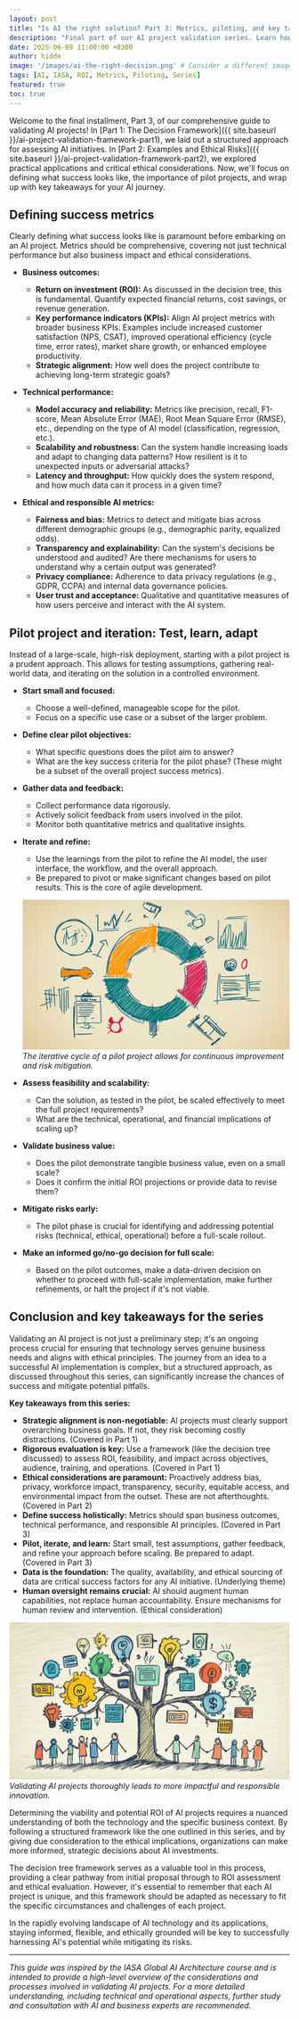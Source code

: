 ```yaml
---
layout: post
title: "Is AI the right solution? Part 3: Metrics, piloting, and key takeaways"
description: "Final part of our AI project validation series. Learn how to define success metrics, run effective pilot projects, and review key takeaways for successful AI implementation."
date: 2025-06-09 11:00:00 +0300
author: hidde
image: '/images/ai-the-right-decision.png' # Consider a different image, e.g., a graph showing improvement or a team collaborating
tags: [AI, IASA, ROI, Metrics, Piloting, Series]
featured: true
toc: true
---
```


Welcome to the final installment, Part 3, of our comprehensive guide to validating AI projects! In [Part 1: The Decision Framework]({{ site.baseurl }}/ai-project-validation-framework-part1), we laid out a structured approach for assessing AI initiatives. In [Part 2: Examples and Ethical Risks]({{ site.baseurl }}/ai-project-validation-framework-part2), we explored practical applications and critical ethical considerations. Now, we'll focus on defining what success looks like, the importance of pilot projects, and wrap up with key takeaways for your AI journey.

## Defining success metrics

Clearly defining what success looks like is paramount before embarking on an AI project. Metrics should be comprehensive, covering not just technical performance but also business impact and ethical considerations.

*   **Business outcomes:**
    *   **Return on investment (ROI):** As discussed in the decision tree, this is fundamental. Quantify expected financial returns, cost savings, or revenue generation.
    *   **Key performance indicators (KPIs):** Align AI project metrics with broader business KPIs. Examples include increased customer satisfaction (NPS, CSAT), improved operational efficiency (cycle time, error rates), market share growth, or enhanced employee productivity.
    *   **Strategic alignment:** How well does the project contribute to achieving long-term strategic goals?

*   **Technical performance:**
    *   **Model accuracy and reliability:** Metrics like precision, recall, F1-score, Mean Absolute Error (MAE), Root Mean Square Error (RMSE), etc., depending on the type of AI model (classification, regression, etc.).
    *   **Scalability and robustness:** Can the system handle increasing loads and adapt to changing data patterns? How resilient is it to unexpected inputs or adversarial attacks?
    *   **Latency and throughput:** How quickly does the system respond, and how much data can it process in a given time?

*   **Ethical and responsible AI metrics:**
    *   **Fairness and bias:** Metrics to detect and mitigate bias across different demographic groups (e.g., demographic parity, equalized odds).
    *   **Transparency and explainability:** Can the system's decisions be understood and audited? Are there mechanisms for users to understand why a certain output was generated?
    *   **Privacy compliance:** Adherence to data privacy regulations (e.g., GDPR, CCPA) and internal data governance policies.
    *   **User trust and acceptance:** Qualitative and quantitative measures of how users perceive and interact with the AI system.

## Pilot project and iteration: Test, learn, adapt

Instead of a large-scale, high-risk deployment, starting with a pilot project is a prudent approach. This allows for testing assumptions, gathering real-world data, and iterating on the solution in a controlled environment.

*   **Start small and focused:**
    *   Choose a well-defined, manageable scope for the pilot.
    *   Focus on a specific use case or a subset of the larger problem.

*   **Define clear pilot objectives:**
    *   What specific questions does the pilot aim to answer?
    *   What are the key success criteria for the pilot phase? (These might be a subset of the overall project success metrics).

*   **Gather data and feedback:**
    *   Collect performance data rigorously.
    *   Actively solicit feedback from users involved in the pilot.
    *   Monitor both quantitative metrics and qualitative insights.

*   **Iterate and refine:**
    *   Use the learnings from the pilot to refine the AI model, the user interface, the workflow, and the overall approach.
    *   Be prepared to pivot or make significant changes based on pilot results. This is the core of agile development.

   
    ![Simple diagram](/images/simplediagram.png)
    *The iterative cycle of a pilot project allows for continuous improvement and risk mitigation.*

*   **Assess feasibility and scalability:**
    *   Can the solution, as tested in the pilot, be scaled effectively to meet the full project requirements?
    *   What are the technical, operational, and financial implications of scaling up?

*   **Validate business value:**
    *   Does the pilot demonstrate tangible business value, even on a small scale?
    *   Does it confirm the initial ROI projections or provide data to revise them?

*   **Mitigate risks early:**
    *   The pilot phase is crucial for identifying and addressing potential risks (technical, ethical, operational) before a full-scale rollout.

*   **Make an informed go/no-go decision for full scale:**
    *   Based on the pilot outcomes, make a data-driven decision on whether to proceed with full-scale implementation, make further refinements, or halt the project if it's not viable.

## Conclusion and key takeaways for the series

Validating an AI project is not just a preliminary step; it's an ongoing process crucial for ensuring that technology serves genuine business needs and aligns with ethical principles. The journey from an idea to a successful AI implementation is complex, but a structured approach, as discussed throughout this series, can significantly increase the chances of success and mitigate potential pitfalls.

**Key takeaways from this series:**

*   **Strategic alignment is non-negotiable:** AI projects must clearly support overarching business goals. If not, they risk becoming costly distractions. (Covered in Part 1)
*   **Rigorous evaluation is key:** Use a framework (like the decision tree discussed) to assess ROI, feasibility, and impact across objectives, audience, training, and operations. (Covered in Part 1)
*   **Ethical considerations are paramount:** Proactively address bias, privacy, workforce impact, transparency, security, equitable access, and environmental impact from the outset. These are not afterthoughts. (Covered in Part 2)
*   **Define success holistically:** Metrics should span business outcomes, technical performance, and responsible AI principles. (Covered in Part 3)
*   **Pilot, iterate, and learn:** Start small, test assumptions, gather feedback, and refine your approach before scaling. Be prepared to adapt. (Covered in Part 3)
*   **Data is the foundation:** The quality, availability, and ethical sourcing of data are critical success factors for any AI initiative. (Underlying theme)
*   **Human oversight remains crucial:** AI should augment human capabilities, not replace human accountability. Ensure mechanisms for human review and intervention. (Ethical consideration)

![Decision tree](/images/ai_validation.png)
*Validating AI projects thoroughly leads to more impactful and responsible innovation.*

Determining the viability and potential ROI of AI projects requires a nuanced understanding of both the technology and the specific business context. By following a structured framework like the one outlined in this series, and by giving due consideration to the ethical implications, organizations can make more informed, strategic decisions about AI investments.

The decision tree framework serves as a valuable tool in this process, providing a clear pathway from initial proposal through to ROI assessment and ethical evaluation. However, it's essential to remember that each AI project is unique, and this framework should be adapted as necessary to fit the specific circumstances and challenges of each project.

In the rapidly evolving landscape of AI technology and its applications, staying informed, flexible, and ethically grounded will be key to successfully harnessing AI's potential while mitigating its risks.

---
*This guide was inspired by the IASA Global AI Architecture course and is intended to provide a high-level overview of the considerations and processes involved in validating AI projects. For a more detailed understanding, including technical and operational aspects, further study and consultation with AI and business experts are recommended.*
